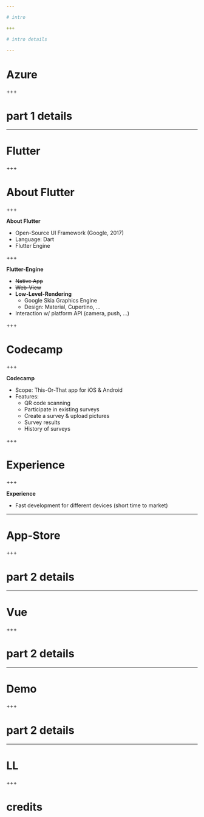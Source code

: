 ```yaml
---

# intro

+++

# intro details

---
```


# Azure

+++

# part 1 details

---

# Flutter

+++

# About Flutter

+++

**About Flutter**
- Open-Source UI Framework (Google, 2017)
- Language: Dart
- Flutter Engine

+++

**Flutter-Engine**
- ~~Native App~~
- ~~Web-View~~
- **Low-Level-Rendering**
    - Google Skia Graphics Engine
    - Design: Material, Cupertino, ...
- Interaction w/ platform API (camera, push, ...) 

+++

# Codecamp

+++

**Codecamp**
- Scope: This-Or-That app for iOS & Android
- Features:
    - QR code scanning
    - Participate in existing surveys
    - Create a survey & upload pictures 
    - Survey results
    - History of surveys

+++

# Experience

+++

**Experience**
- Fast development for different devices (short time to market) 

---

# App-Store

+++

# part 2 details

---

# Vue

+++

# part 2 details

---

# Demo

+++

# part 2 details

---

# LL

+++

# credits
